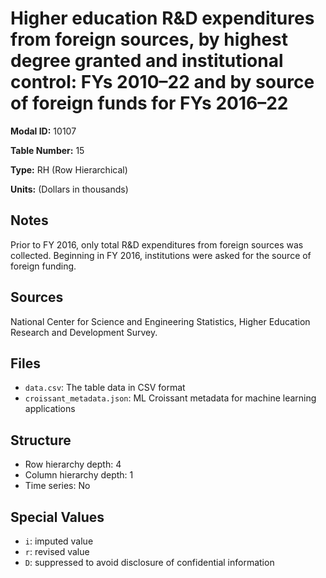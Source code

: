 # Higher education R&D expenditures from foreign sources, by highest degree granted and institutional control: FYs 2010&#8211;22 and by source of foreign funds for FYs 2016&#8211;22

**Modal ID:** 10107

**Table Number:** 15

**Type:** RH (Row Hierarchical)

**Units:** (Dollars in thousands)

## Notes

Prior to FY 2016, only total R&D expenditures from foreign sources was collected. Beginning in FY 2016, institutions were asked for the source of foreign funding.

## Sources

National Center for Science and Engineering Statistics, Higher Education Research and Development Survey.

## Files

- `data.csv`: The table data in CSV format
- `croissant_metadata.json`: ML Croissant metadata for machine learning applications

## Structure

- Row hierarchy depth: 4
- Column hierarchy depth: 1
- Time series: No

## Special Values

- `i`: imputed value
- `r`: revised value
- `D`: suppressed to avoid disclosure of confidential information

